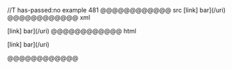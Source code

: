//T has-passed:no
example 481
@@@@@@@@@@@@ src
[link] bar](/uri)
@@@@@@@@@@@@ xml
<?xml version="1.0" encoding="UTF-8"?>
<!DOCTYPE document SYSTEM "CommonMark.dtd">
<document xmlns="http://commonmark.org/xml/1.0">
  <paragraph>
    <text>[link] bar](/uri)</text>
  </paragraph>
</document>
@@@@@@@@@@@@ html
<p>[link] bar](/uri)</p>
@@@@@@@@@@@@
